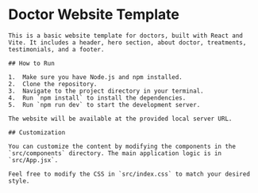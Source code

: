 # Doctor Website Template

    This is a basic website template for doctors, built with React and Vite. It includes a header, hero section, about doctor, treatments, testimonials, and a footer.

    ## How to Run

    1.  Make sure you have Node.js and npm installed.
    2.  Clone the repository.
    3.  Navigate to the project directory in your terminal.
    4.  Run `npm install` to install the dependencies.
    5.  Run `npm run dev` to start the development server.

    The website will be available at the provided local server URL.

    ## Customization

    You can customize the content by modifying the components in the `src/components` directory. The main application logic is in `src/App.jsx`.

    Feel free to modify the CSS in `src/index.css` to match your desired style.
